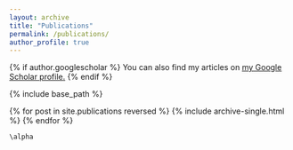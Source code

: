 ```yaml
---
layout: archive
title: "Publications"
permalink: /publications/
author_profile: true
---
```


{% if author.googlescholar %}
  You can also find my articles on <u><a href="{{author.googlescholar}}">my Google Scholar profile</a>.</u>
{% endif %}

{% include base_path %}

{% for post in site.publications reversed %}
  {% include archive-single.html %}
{% endfor %}

<!-- ```
\documentclass{article}
\begin{document}
Look at this text,
\begin{minipage}{3cm}
This text is processed in paragraph mode, and then becomes an indivisible \TeX{} box.
\end{minipage}
how strange!
\end{document}
\end{document} -->


```
\alpha
```